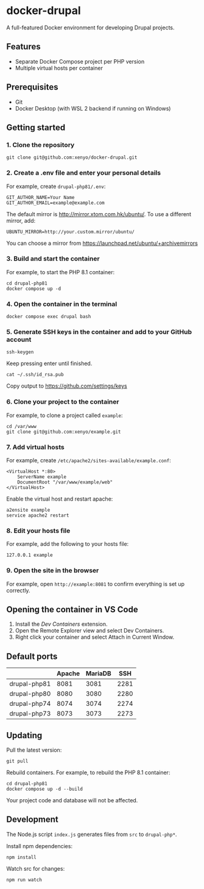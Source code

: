 # docker-drupal

A full-featured Docker environment for developing Drupal projects.

## Features

- Separate Docker Compose project per PHP version
- Multiple virtual hosts per container

## Prerequisites

- Git
- Docker Desktop (with WSL 2 backend if running on Windows)

## Getting started

### 1. Clone the repository

```
git clone git@github.com:xenyo/docker-drupal.git
```

### 2. Create a .env file and enter your personal details

For example, create `drupal-php81/.env`:

```
GIT_AUTHOR_NAME=Your Name
GIT_AUTHOR_EMAIL=example@example.com
```

The default mirror is http://mirror.xtom.com.hk/ubuntu/. To use a different
mirror, add:

```
UBUNTU_MIRROR=http://your.custom.mirror/ubuntu/
```

You can choose a mirror from https://launchpad.net/ubuntu/+archivemirrors

### 3. Build and start the container

For example, to start the PHP 8.1 container:

```
cd drupal-php81
docker compose up -d
```

### 4. Open the container in the terminal

```
docker compose exec drupal bash
```

### 5. Generate SSH keys in the container and add to your GitHub account

```
ssh-keygen
```

Keep pressing enter until finished.

```
cat ~/.ssh/id_rsa.pub
```

Copy output to https://github.com/settings/keys


### 6. Clone your project to the container

For example, to clone a project called `example`:

```
cd /var/www
git clone git@github.com:xenyo/example.git
```

### 7. Add virtual hosts

For example, create `/etc/apache2/sites-available/example.conf`:

```
<VirtualHost *:80>
    ServerName example
    DocumentRoot "/var/www/example/web"
</VirtualHost>
```

Enable the virtual host and restart apache:

```
a2ensite example
service apache2 restart
```

### 8. Edit your hosts file

For example, add the following to your hosts file:

```
127.0.0.1 example
```

### 9. Open the site in the browser

For example, open `http://example:8081` to confirm everything is set up correctly.

## Opening the container in VS Code

1. Install the *Dev Containers* extension.
2. Open the Remote Explorer view and select Dev Containers.
3. Right click your container and select Attach in Current Window.

## Default ports

| | Apache | MariaDB | SSH |
| - | - | - | - |
| drupal-php81 | 8081 | 3081 | 2281 |
| drupal-php80 | 8080 | 3080 | 2280 |
| drupal-php74 | 8074 | 3074 | 2274 |
| drupal-php73 | 8073 | 3073 | 2273 |

## Updating

Pull the latest version:

```
git pull
```

Rebuild containers. For example, to rebuild the PHP 8.1 container:

```
cd drupal-php81
docker compose up -d --build
```

Your project code and database will not be affected.

## Development

The Node.js script `index.js` generates files from `src` to `drupal-php*`.

Install npm dependencies:

```
npm install
```

Watch src for changes:

```
npm run watch
```

